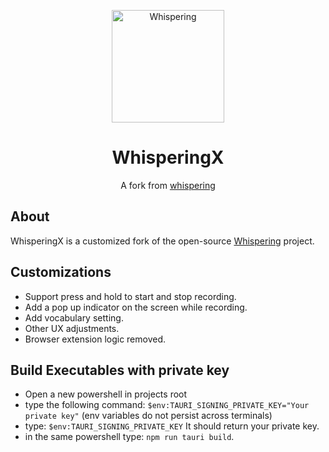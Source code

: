 <p align="center">
  <a>
    <img width="180" src="./apps/app/src-tauri/recorder-state-icons/studio_microphone.png" alt="Whispering">
    </a>
  <h1 align="center">WhisperingX</h1>
  <p align="center">A fork from <a href="https://whispering.bradenwong.com">whispering</a></p>
</p>

## About

WhisperingX is a customized fork of the open-source <a href="https://whispering.bradenwong.com">Whispering</a> project.

## Customizations

- Support press and hold to start and stop recording.
- Add a pop up indicator on the screen while recording.
- Add vocabulary setting.
- Other UX adjustments.
- Browser extension logic removed.

## Build Executables with private key
- Open a new powershell in projects root
- type the following command: `$env:TAURI_SIGNING_PRIVATE_KEY="Your private key"` (env variables do not persist across terminals)
- type: `$env:TAURI_SIGNING_PRIVATE_KEY` It should return your private key.
- in the same powershell type: `npm run tauri build`.